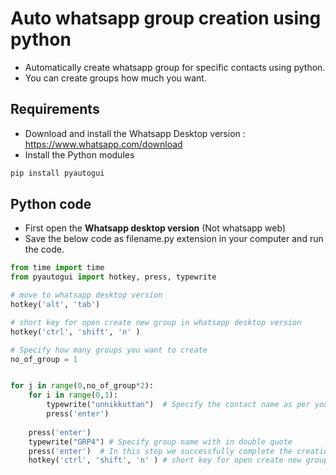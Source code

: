 # Auto whatsapp group creation using python
* Automatically create whatsapp group for specific contacts using python.  
* You can create groups how much you want. 

## Requirements
* Download and install the Whatsapp Desktop version : https://www.whatsapp.com/download  
* Install the Python modules
```python
pip install pyautogui
```

## Python code
* First  open the **Whatsapp desktop version** (Not whatsapp web)
* Save the below code as filename.py extension in your computer and run the code.
  
```python
from time import time
from pyautogui import hotkey, press, typewrite 

# move to whatsapp desktop version
hotkey('alt', 'tab')

# short key for open create new group in whatsapp desktop version
hotkey('ctrl', 'shift', 'n' )

# Specify how many groups you want to create
no_of_group = 1


for j in range(0,no_of_group*2): 
    for i in range(0,1):
        typewrite("unnikkuttan")  # Specify the contact name as per your phone with in double quote
        press('enter')
    
    press('enter')
    typewrite("GRP4") # Specify group name with in double quote
    press('enter')  # In this step we successfully complete the creation of a group
    hotkey('ctrl', 'shift', 'n' ) # short key for open create new group 

```


